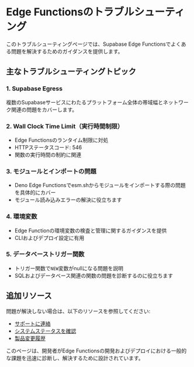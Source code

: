 # Edge Functionsのトラブルシューティング

このトラブルシューティングページでは、Supabase Edge Functionsでよくある問題を解決するためのガイダンスを提供します。

## 主なトラブルシューティングトピック

### 1. Supabase Egress

複数のSupabaseサービスにわたるプラットフォーム全体の帯域幅とネットワーク関連の問題をカバーします。

### 2. Wall Clock Time Limit（実行時間制限）

- Edge Functionsのランタイム制限に対処
- HTTPステータスコード: 546
- 関数の実行時間の制約に関連

### 3. モジュールとインポートの問題

- Deno Edge Functionsでesm.shからモジュールをインポートする際の問題を具体的にカバー
- モジュール読み込みエラーの解決に役立ちます

### 4. 環境変数

- Edge Functionの環境変数の検査と管理に関するガイダンスを提供
- CLIおよびデプロイ設定に有用

### 5. データベーストリガー関数

- トリガー関数で`NEW`変数がnullになる問題を説明
- SQLおよびデータベース関連の関数の問題を診断するのに役立ちます

## 追加リソース

問題が解決しない場合は、以下のリソースを参照してください:

- [サポートに連絡](https://supabase.com/support)
- [システムステータスを確認](https://status.supabase.com/)
- [製品変更履歴](https://supabase.com/changelog)

このページは、開発者がEdge Functionsの開発およびデプロイにおける一般的な課題を迅速に診断し、解決するために設計されています。
